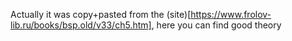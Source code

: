 Actually it was copy+pasted from the (site)[https://www.frolov-lib.ru/books/bsp.old/v33/ch5.htm], here you can find good theory
